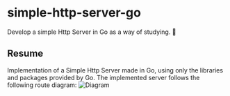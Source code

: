 # simple-http-server-go
Develop a simple Http Server in Go as a way of studying. 📖

## Resume
Implementation of a Simple Http Server made in Go, using only the libraries and packages provided by Go.
The implemented server follows the following route diagram:
![Diagram](https://a.imagem.app/b9eSYW.png)
